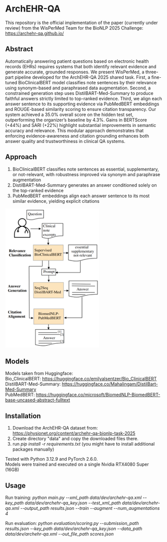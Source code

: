# ArchEHR-QA
This repository is the official implementation of the paper (currently under review) from the WisPerMed Team for the  BioNLP 2025 Challenge: https://archehr-qa.github.io/ 

## Abstract
Automatically answering patient questions
based on electronic health records (EHRs) requires systems that both identify 
relevant evidence and generate accurate, grounded responses. We present WisPerMed, 
a three-part pipeline developed for the ArchEHR-QA
2025 shared task. First, a fine-tuned BioClinicalBERT model classifies note sentences by
their relevance using synonym-based and paraphrased data augmentation. Second, a 
constrained generation step uses DistilBART-Med-Summary to produce faithful answers strictly
limited to top-ranked evidence. Third, we
align each answer sentence to its supporting
evidence via PubMedBERT embeddings and
ROUGE-based similarity scoring to ensure citation transparency. Our system achieved a
35.0% overall score on the hidden test set, outperforming the organizer’s baseline by 4.3%.
Gains in BERTScore (+44%) and SARI (+22%) highlight substantial improvements in semantic 
accuracy and relevance. This modular approach demonstrates that enforcing evidence-awareness and citation grounding enhances
both answer quality and trustworthiness in clinical QA systems.

## Approach
1. BioClinicalBERT classifies
note sentences as essential, supplementary, or
not-relevant, with robustness improved via
synonym and paraphrase augmentation
2. DistilBART-Med-Summary generates an answer conditioned solely
on the top-ranked evidence
3. PubMedBERT embeddings
align each answer sentence to its most similar
evidence, yielding explicit citations

<img src="Images/pipeline.png" alt="Three step pipeline" style="width:300px;"/>

## Models

Models taken from Huggingface: \
Bio_ClinicalBERT: https://huggingface.co/emilyalsentzer/Bio_ClinicalBERT \
DistilBART-Med-Summary: https://huggingface.co/Mahalingam/DistilBart-Med-Summary \
PubMedBERT: https://huggingface.co/microsoft/BiomedNLP-BiomedBERT-base-uncased-abstract-fulltext 

## Installation

1. Download the ArchEHR-QA dataset from: https://physionet.org/content/archehr-qa-bionlp-task-2025 
2. Create directory "data" and copy the downloaded files there.
3. run *pip install -r requirements.txt* (you might have to install additional packages manually)

Tested with Python 3.12.9 and PyTorch 2.6.0. \
Models were trained and executed on a single Nvidia RTX4080 Super (16GB)

## Usage

Run training: *python main.py --xml_path data/dev/archehr-qa.xml --key_path data/dev/archehr-qa_key.json --test_xml_path data/dev/archehr-qa.xml --output_path results.json --train --augment --num_augmentations 4*

Run evaluation: *python evaluation/scoring.py --submission_path results.json --key_path data/dev/archehr-qa_key.json --data_path data/dev/archehr-qa.xml --out_file_path scores.json*
